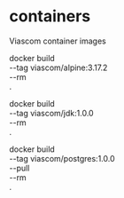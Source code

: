 # containers
Viascom container images


docker build \
--tag viascom/alpine:3.17.2 \
--rm \
.

docker build \
--tag viascom/jdk:1.0.0 \
--rm \
.

docker build \
--tag viascom/postgres:1.0.0 \
--pull \
--rm \
.